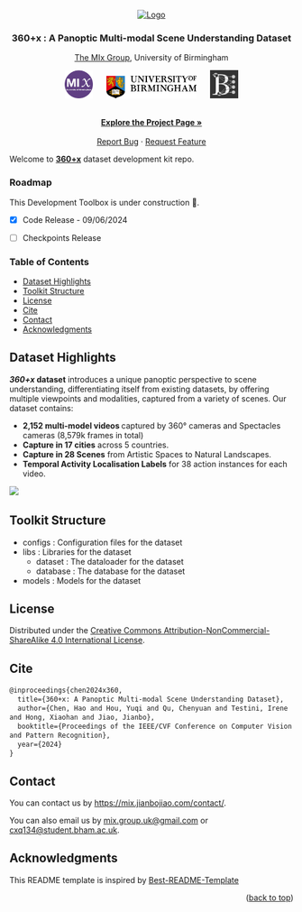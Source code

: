 
<!-- PROJECT LOGO -->
<br />
<div align="center">
  <a href="https://github.com/othneildrew/Best-README-Template">
    <img src="statics/favicon.ico" alt="Logo" width="80" height="80">
  </a>

  <h3 align="center">360+x : A Panoptic Multi-modal Scene Understanding Dataset</h3>

  
[The MIx Group](https://mix.jianbojiao.com/), University of Birmingham

<a href="https://mix.jianbojiao.com/"><img height=50 src="statics/mix_group.png" style="padding-left: 10px; padding-right: 10px"/></a>
<a href="https://www.birmingham.ac.uk/"><img height=40 src="statics/UoB_Crest_Logo_RGB_POS_Landscape.png" style="padding-left: 10px; padding-right: 10px"/></a>
<a href="https://www.baskerville.ac.uk/"><img height=50 src="statics/baskerville.svg" style="padding-left: 10px; padding-right: 10px"></a>

<p align="center">
    <br /> 
    <a href="https://x360dataset.github.io/"><strong>Explore the Project Page »</strong></a>
    <br />
    <br />
    <a href="https://github.com/x360dataset/x360dataset-kit/issues">Report Bug</a>
    ·
    <a href="https://github.com/x360dataset/x360dataset-kit/issues">Request Feature</a>
  </p>
</div>


Welcome to [**360+x**](x360dataset.github.io) dataset development kit repo.

### Roadmap
This Development Toolbox is under construction 🚧.
- [x] Code Release - 09/06/2024
- [ ] Checkpoints Release


### Table of Contents
<ul>
<li>
  <a href="#dataset-highlights">Dataset Highlights</a>
</li>
<li>
  <a href="#toolkit-structure">Toolkit Structure</a>
</li>
<li><a href="#license">License</a></li>
<li><a href="#cite">Cite</a></li>
<li><a href="#contact">Contact</a></li>
<li><a href="#acknowledgments">Acknowledgments</a></li>
</ul>



## Dataset Highlights


<b><i>360+x</i> dataset</b> introduces a unique panoptic perspective to scene understanding,
differentiating itself from existing datasets, by offering multiple viewpoints and modalities,
captured from a variety of scenes. Our dataset contains:


<ul>
<li><b>2,152 multi-model videos </b> captured by 360° cameras and Spectacles cameras (8,579k
    frames in total)

</li>
<li>
    <b>Capture in 17 cities</b> across 5 countries.
</li>
<li>
    <b>Capture in 28 Scenes</b> from Artistic Spaces to Natural Landscapes.
</li>
<li>
    <b>Temporal Activity Localisation Labels</b> for 38 action instances for each video.
</li>

</ul>

<img src="statics/overall.gif" />


## Toolkit Structure

- configs : Configuration files for the dataset
- libs : Libraries for the dataset
  - dataset : The dataloader for the dataset
  - database : The database for the dataset
- models : Models for the dataset


## License

Distributed under the <a href="https://creativecommons.org/licenses/by-nc-sa/4.0/">Creative Commons Attribution-NonCommercial-ShareAlike 4.0 International License</a>.



## Cite

```
@inproceedings{chen2024x360,
  title={360+x: A Panoptic Multi-modal Scene Understanding Dataset},
  author={Chen, Hao and Hou, Yuqi and Qu, Chenyuan and Testini, Irene and Hong, Xiaohan and Jiao, Jianbo},
  booktitle={Proceedings of the IEEE/CVF Conference on Computer Vision and Pattern Recognition},
  year={2024}
}
```
## Contact

You can contact us by https://mix.jianbojiao.com/contact/.

You can also email us by <a href="mailto:mix.group.uk@gmail.com">mix.group.uk@gmail.com</a> or <a href="mailto:cxq134@student.bham.ac.uk">cxq134@student.bham.ac.uk</a>.



<!-- ACKNOWLEDGMENTS -->
## Acknowledgments

This README template is inspired by [Best-README-Template](https://github.com/othneildrew/Best-README-Template)

<p align="right">(<a href="#readme-top">back to top</a>)</p>


